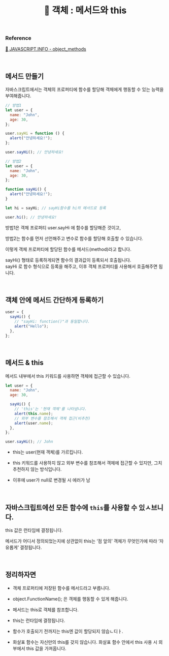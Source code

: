 # <div align="center">📍 객체 : 메서드와 this</div>

<br>

### Reference

[🔗 JAVASCRIPT.INFO - object_methods](https://ko.javascript.info/object-methods)

<br>

## 메서드 만들기

자바스크립트에서는 객체의 프로퍼티에 함수를 할당해 객체에게 행동할 수 있는 능력을 부여해줍니다.

```jsx
// 방법1
let user = {
  name: "John",
  age: 30,
};

user.sayHi = function () {
  alert("안녕하세요!");
};

user.sayHi(); // 안녕하세요!

// 방법2
let user = {
  name: "John",
  age: 30,
};

function sayHi() {
  alert("안녕하세요!");
}

let hi = sayHi; // sayHi함수를 hi의 메서드로 등록

user.hi(); // 안녕하세요!
```

방법1은 객체 프로퍼티 user.sayHi 에 함수를 할당해준 것이고,

방법2는 함수를 먼저 선언해주고 변수로 함수를 할당해 호출할 수 있습니다.

이렇게 객체 프로퍼티에 할당된 함수를 메서드(method)라고 합니다.

sayHi() 형태로 등록하게되면 함수의 결과값이 등록되서 호출됩니다.  
sayHi 로 함수 형식으로 등록을 해주고, 이후 객체 프로퍼티를 사용해서 호출해주면 됩니다.

<br>

## 객체 안에 메서드 간단하게 등록하기

```jsx
user = {
  sayHi() {
    // "sayHi: function()"과 동일합니다.
    alert("Hello");
  },
};
```

<br>

## 메서드 & this

메서드 내부에서 this 키워드를 사용하면 객체에 접근할 수 있습니다.

```jsx
let user = {
  name: "John",
  age: 30,

  sayHi() {
    // 'this'는 '현재 객체'를 나타냅니다.
    alert(this.name);
    // 외부 변수를 참조해서 객체 접근(비추천)
    alert(user.name);
  },
};

user.sayHi(); // John
```

- this는 user(현재 객체)를 가르킵니다.

- this 키워드를 사용하지 않고 외부 변수를 참조해서 객체에 접근할 수 있지만, 그치 추천하지 않는 방식입니다.
- 이후에 user가 null로 변경될 시 에러가 남

<br>

## 자바스크립트에선 모든 함수에 `this`를 사용할 수 있ㅅ브니다.

this 값은 런타임에 결정됩니다.

메서드가 어디서 정의되었는지에 상관없이 this는 ‘점 앞의’ 객체가 무엇인가에 따라 ‘자유롭게’ 결정됩니다.

<br>

## 정리하자면

- 객체 프로퍼티에 저장된 함수를 메서드라고 부릅니다.
- object.FunctionName(); 은 객체를 행동할 수 있게 해줍니다.
- 메서드는 this로 객체를 참조합니다.

- this는 런타임에 결정됩니다.
- 함수가 호출되기 전까지는 this엔 값이 할당되지 않습ㄴ디ㅏ.

- 화살표 함수는 자신만의 this를 갖지 않습니다. 화살표 함수 안에서 this 사용 시 외부에서 this 값을 가져옵니다.

